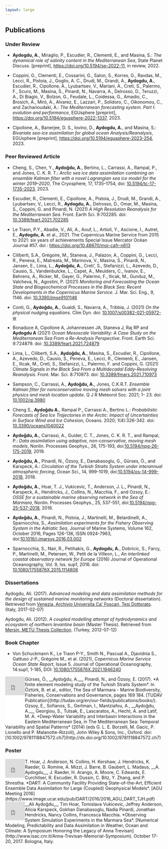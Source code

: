 ```yaml
---
layout: large
---
```

## Publications

### Under Review

- __Aydogdu, A.__, Miraglio, P., Escudier, R., Clementi, E., and Masina, S.: *The dynamical role of salinity content in the Mediterranean Sea*, State Planet Discuss. [preprint], https://doi.org/10.5194/sp-2022-11, in review, 2022.

-  Coppini, G., Clementi, E., Cossarini, G., Salon, S., Korres, G., Ravdas, M., Lecci, R., Pistoia, J., Goglio, A. C., Drudi, M., Grandi, A., __Aydogdu, A.__, Escudier, R., Cipollone, A., Lyubartsev, V., Mariani, A., Cretì, S., Palermo, F., Scuro, M., Masina, S., Pinardi, N., Navarra, A., Delrosso, D., Teruzzi, A., Di Biagio, V., Bolzon, G., Feudale, L., Coidessa, G., Amadio, C., Brosich, A., Miró, A., Alvarez, E., Lazzari, P., Solidoro, C., Oikonomou, C., and Zacharioudaki, A.: *The Mediterranean forecasting system. Part I: evolution and performance*, EGUsphere [preprint], https://doi.org/10.5194/egusphere-2022-1337, 2023.

- Cipollone, A., Banerjee, D. S., Iovino, D., __Aydogdu, A.__, and Masina, S.: *Bivariate sea-ice assimilation for global ocean Analysis/Reanalysis*, EGUsphere [preprint], https://doi.org/10.5194/egusphere-2023-254, 2023.

### Peer Reviewed Article

- Cheng, S., Chen, Y., __Aydoğdu, A.__, Bertino, L., Carrassi, A., Rampal, P., and Jones, C. K. R. T.: *Arctic sea ice data assimilation combining an ensemble Kalman filter with a novel Lagrangian sea ice model for the winter 2019–2020*, The Cryosphere, 17, 1735–1754, doi: [10.5194/tc-17-1735-2023](https://doi.org/10.5194/tc-17-1735-2023), 2023.

- Escudier, R., Clementi, E., Cipollone, A., Pistoia, J., Drudi, M., Grandi, A., Lyubartsev, V., Lecci, R., __Aydogdu, A.__, Delrosso, D., Omar, M., Masina, S., Coppini, G. and Pinardi, N. (2021) *A High Resolution Reanalysis for the Mediterranean Sea*. Front. Earth Sci. 9:702285. doi: [10.3389/feart.2021.702285](https://doi.org/10.3389/feart.2021.702285)

- Le Traon, P.Y., Abadie, V., Ali, A., Aouf, L., Artioli, Y., Ascione, I., Autret, E., __Aydogdu, A.__ et al., 2021. The Copernicus Marine Service from 2015 to 2021: six years of achievements Special Issue Mercator Océan Journal #57. doi : https://doi.org/10.48670/moi-cafr-n813
- Ciliberti, S.A., Grégoire, M., Staneva, J., Palazov, A., Coppini, G., Lecci, R., Peneva, E., Matreata, M., Marinova, V., Masina, S., Pinardi, N., Jansen, E., Lima, L., __Aydoğdu, A.__, Creti’, S., Stefanizzi, L., Azevedo, D., Causio, S., Vandenbulcke, L., Capet, A., Meulders, C., Ivanov, E., Behrens, A., Ricker, M., Gayer, G., Palermo, F., Ilicak, M., Gunduz, M., Valcheva, N., Agostini, P. (2021) *Monitoring and Forecasting the Ocean State and Biogeochemical Processes in the Black Sea: Recent Developments in the Copernicus Marine Service.* J. Mar. Sci. Eng., 9, 1146. doi: [10.3390/jmse9101146](https://doi.org/10.3390/jmse9101146)

- Conti, G., __Aydoğdu, A.__, Gualdi, S., Navarra, A., Tribbia, J. (2021) *On the physical nudging equations*. Clim Dyn. doi: [10.1007/s00382-021-05972-w](https://doi.org/10.1007/s00382-021-05972-w)

- Bonaduce A, Cipollone A, Johannessen JA, Staneva J, Raj RP and __Aydogdu A__ (2021) *Ocean Mesoscale Variability: A Case Study on the Mediterranean Sea From a Re-Analysis Perspective*. Front. Earth Sci. 9:724879. doi: [10.3389/feart.2021.724879](https://doi.org/10.3389/feart.2021.724879)

- Lima, L., Ciliberti, S.A., __Aydoğdu, A.__, Masina, S., Escudier, R., Cipollone, A., Azevedo, D., Causio, S., Peneva, E., Lecci, R., Clementi, E., Jansen, E., Ilicak, M., Cretì, S., Stefanizzi, L., Palermo, F. and Coppini, G. (2021) *Climate Signals in the Black Sea From a Multidecadal Eddy-Resolving Reanalysis*. Front. Mar. Sci. 8:710973. doi: [10.3389/fmars.2021.710973](https://doi.org/10.3389/fmars.2021.710973)

- Sampson, C., Carrassi, A., __Aydoğdu, A.__, Jones, C.K.R.T. *Ensemble Kalman filter for nonconservative moving mesh solvers with a joint physics and mesh location update*. Q J R Meteorol Soc. 2021; 1– 23. doi: [10.1002/qj.3980](https://doi.org/10.1002/qj.3980)

- Cheng S., __Aydoğdu A.__, Rampal P., Carrassi A., Bertino L.: *Probabilistic Forecasts of Sea Ice Trajectories in the Arctic: Impact of Uncertainties in Surface Wind and Ice Cohesion*, Oceans. 2020; 1(4):326-342. doi: [10.3390/oceans1040022](https://doi.org/10.3390/oceans1040022)

-  __Aydoğdu, A.__, Carrassi, A., Guider, C. T., Jones, C. K. R. T., and Rampal, P.: *Data assimilation using adaptive, non-conservative, moving mesh models*, Nonlin. Processes Geophys., 26, 175-193, doi:[10.5194/npg-26-175-2019](https://doi.org/10.5194/npg-26-175-2019), 2019.

- __Aydoğdu, A.__, Pinardi, N., Özsoy, E., Danabasoglu, G., Gürses, Ö., and Karspeck, A.: *Circulation of the Turkish Straits System under interannual atmospheric forcing*, Ocean Sci., 14, 999-1019, doi:[10.5194/os-14-999-2018](https://doi.org/10.5194/os-14-999-2018), 2018.

- __Aydoğdu, A.__, Hoar, T. J., Vukicevic, T., Anderson, J. L., Pinardi, N., Karspeck, A., Hendricks, J., Collins, N., Macchia, F., and Ozsoy, E.: *OSSE for a sustainable marine observing network in the Sea of Marmara*, Nonlin. Processes Geophys., 25, 537-551, doi:[10.5194/npg-25-537-2018](https://doi.org/10.5194/npg-25-537-2018), 2018.

- __Aydoğdu, A.__, Pinardi, N., Pistoia, J., Martinelli, M., Belardinelli, A., Sparnocchia, S., *Assimilation experiments for the Fishery Observing System in the Adriatic Sea*, Journal of Marine Systems, Volume 162, October 2016, Pages 126-136, ISSN 0924-7963, doi:[10.1016/j.jmarsys.2016.03.002](http://dx.doi.org/10.1016/j.jmarsys.2016.03.002)

- Sparnocchia, S., Nair, R., Petihakis, G., __Aydogdu, A.__, Dobricic, S., Farcy, P., Martinelli, M., Petersen, W., Petit de la Villeon, L., *An interlinked coastal observatory network for Europe* (2016) Journal of Operational Oceanography, Vol. 9, Iss. sup1, 2016. doi: [10.1080/1755876X.2015.1114808](http://dx.doi.org/10.1080/1755876X.2015.1114808)

### Dissertations

Aydogdu, Ali. (2017). *Advanced modeling and data assimilation methods for the design of sustained marine monitoring networks* (Doctoral dissertation). Retrieved from [Venezia, Archivio Universita Ca' Foscari, Tesi Dottorato](http://dspace.unive.it/handle/10579/10343?show=full). (Italy, 2017-02-07)

Aydogdu, Ali. (2012). *A coupled modelling attempt of hydrodynamics and ecosystem of northern levantine basin* (Master Thesis). Retrieved from [Mersin, METU Thesis Collection](http://library.metu.edu.tr/search~S15/a?Aydo{u011F}du+Ali). (Turkey, 2012-07-12)

### Book Chapter

- Von Schuckmann K., Le Traon P-Y., Smith N., Pascual A., Djavidnia S., Gattuso J-P., Grégoire M., et al. (2021), *Copernicus Marine Service Ocean State Report*, Issue 5. Journal of Operational Oceanography, 14:sup1, 1-185, DOI: [10.1080/1755876X.2021.1946240](https://doi.org/10.1080/1755876X.2021.1946240)

<div style="float: left; clear: left">
<iframe src="https://widgets.figshare.com/articles/5853585/embed?show_title=0" width="63px" height="60px" frameborder="0"></iframe>
</div>
Gürses, Ö., __Aydoğdu, A.__, Pinardi, N., and Özsoy, E. (2017). *A finite element modeling study of the Turkish Straits System*. In Öztürk, B. et al., editor, The Sea of Marmara - Marine Biodiversity, Fisheries, Conservations and Governance, pages 169 184. [TUDAV Publication](http://tudav.org/en/our-fields/publications/books/).

<div style="float: left; clear: left">
<iframe style="width:63px; height:70px;" src="//e.issuu.com/embed.html#8893677/56704174" frameborder="0" allowfullscreen></iframe>
</div>
Ozsoy, E., Sofianos, S., Gertman, I., Mantziafou, A., __Aydoğdu, A.__, Georgiou, S., Tutsak, E., Lascaratos, A., Hecht, A. and Latif, M. A. *Deep-Water Variability and Interbasin Interactions in the Eastern Mediterranean Sea, in The Mediterranean Sea: Temporal Variability and Spatial Patterns* (2014) (eds G. L. E. Borzelli, M. Gacic, P. Lionello and P. Malanotte-Rizzoli), John Wiley & Sons, Inc., Oxford. doi:[10.1002/9781118847572.ch7](http://dx.doi.org/10.1002/9781118847572.ch7)

### Poster

<div style="float: left; clear: left">
<iframe src="https://widgets.figshare.com/articles/5821671/embed?show_title=0" width="63" height="60" frameborder="0"></iframe>
</div>
T. Hoar, J. Anderson, N. Collins, H. Kershaw, J. Hendricks, K. Raeder, G. Romine, A. Mizzi, J. Barre, B. Gaubert, L. Madaus, __A. Aydogdu__, J. Raeder, H. Arango, A. Moore, C. Edwards, E. Curchitser, R. Escudier, R. Dussin, C. Bitz, Y. Zhang, and P. Shrestha. *DART: A Community Facility Providing State-of-the-Art, Efficient
Ensemble Data Assimilation for Large (Coupled) Geophysical Models*. [AGU Meeting 2016](https://www.image.ucar.edu/pub/DART/2016/2016_AGU_DART_TJH.pdf)


<div style="float: left; clear: left">
<iframe src="https://widgets.figshare.com/articles/5738487/embed?show_title=0" width="63" height="60" frameborder="0"></iframe>
</div>
__Ali Aydoğdu__, Tim Hoar, Tomislava Vukicevic, Jeffrey Anderson, Alicia Karspeck, Gokhan Danabasoglu, Nadia Pinardi, Jonathan Hendricks, Nancy Collins, Francesca Macchia. *Observing System Simulation Experiments in the Marmara Sea*. [Numerical Modeling, Predictability and Data Assimilation in Weather, Ocean and Climate: A Symposium Honoring the Legacy of Anna Trevisan](http://www.isac.cnr.it/Anna-Trevisan-Memorial-Symposium). October 17-20, 2017. Bologna, Italy.

